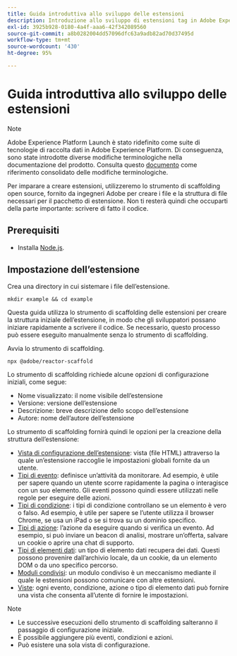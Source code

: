 ```yaml
---
title: Guida introduttiva allo sviluppo delle estensioni
description: Introduzione allo sviluppo di estensioni tag in Adobe Experience Platform.
exl-id: 3925b928-0180-4a4f-aaa6-42f342089560
source-git-commit: a8b0282004dd57096dfc63a9adb82ad70d37495d
workflow-type: tm+mt
source-wordcount: '430'
ht-degree: 95%

---
```


# Guida introduttiva allo sviluppo delle estensioni

>[!NOTE]
>
>Adobe Experience Platform Launch è stato ridefinito come suite di tecnologie di raccolta dati in Adobe Experience Platform. Di conseguenza, sono state introdotte diverse modifiche terminologiche nella documentazione del prodotto. Consulta questo [documento](../term-updates.md) come riferimento consolidato delle modifiche terminologiche.

Per imparare a creare estensioni, utilizzeremo lo strumento di scaffolding open source, fornito da ingegneri Adobe per creare i file e la struttura di file necessari per il pacchetto di estensione. Non ti resterà quindi che occuparti della parte importante: scrivere di fatto il codice.

## Prerequisiti 

* Installa [Node.js](https://nodejs.org/it/download).

## Impostazione dell’estensione

Crea una directory in cui sistemare i file dell’estensione.

```shell
mkdir example && cd example
```

Questa guida utilizza lo strumento di scaffolding delle estensioni per creare la struttura iniziale dell’estensione, in modo che gli sviluppatori possano iniziare rapidamente a scrivere il codice. Se necessario, questo processo può essere eseguito manualmente senza lo strumento di scaffolding.

Avvia lo strumento di scaffolding.

```shell
npx @adobe/reactor-scaffold
```

Lo strumento di scaffolding richiede alcune opzioni di configurazione iniziali, come segue:

* Nome visualizzato: il nome visibile dell’estensione
* Versione: versione dell’estensione
* Descrizione: breve descrizione dello scopo dell’estensione
* Autore: nome dell’autore dell’estensione

Lo strumento di scaffolding fornirà quindi le opzioni per la creazione della struttura dell’estensione:

* [Vista di configurazione dell’estensione](./configuration.md): vista (file HTML) attraverso la quale un’estensione raccoglie le impostazioni globali fornite da un utente.
* [Tipi di evento](./web/event-types.md): definisce un’attività da monitorare. Ad esempio, è utile per sapere quando un utente scorre rapidamente la pagina o interagisce con un suo elemento. Gli eventi possono quindi essere utilizzati nelle regole per eseguire delle azioni.
* [Tipi di condizione](./web/condition-types.md): i tipi di condizione controllano se un elemento è vero o falso. Ad esempio, è utile per sapere se l’utente utilizza il browser Chrome, se usa un iPad o se si trova su un dominio specifico.
* [Tipi di azione](./web/action-types.md): l’azione da eseguire quando si verifica un evento. Ad esempio, si può inviare un beacon di analisi, mostrare un’offerta, salvare un cookie o aprire una chat di supporto.
* [Tipi di elementi dati](./web/data-element-types.md): un tipo di elemento dati recupera dei dati. Questi possono provenire dall’archivio locale, da un cookie, da un elemento DOM o da uno specifico percorso.
* [Moduli condivisi](./web/shared.md): un modulo condiviso è un meccanismo mediante il quale le estensioni possono comunicare con altre estensioni.
* [Viste](./web/views.md): ogni evento, condizione, azione o tipo di elemento dati può fornire una vista che consenta all’utente di fornire le impostazioni.

>[!NOTE]
>
>* Le successive esecuzioni dello strumento di scaffolding salteranno il passaggio di configurazione iniziale.
>* È possibile aggiungere più eventi, condizioni e azioni.
>* Può esistere una sola vista di configurazione.

